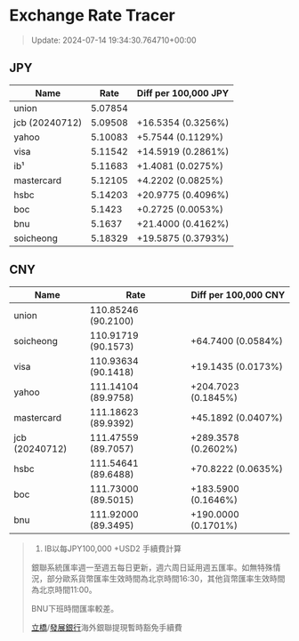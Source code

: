# Exchange Rate Tracer

> Update: 2024-07-14 19:34:30.764710+00:00

## JPY

| Name           |    Rate | Diff per 100,000 JPY   |
|----------------|---------|------------------------|
| union          | 5.07854 |                        |
| jcb (20240712) | 5.09508 | +16.5354 (0.3256%)     |
| yahoo          | 5.10083 | +5.7544 (0.1129%)      |
| visa           | 5.11542 | +14.5919 (0.2861%)     |
| ib¹            | 5.11683 | +1.4081 (0.0275%)      |
| mastercard     | 5.12105 | +4.2202 (0.0825%)      |
| hsbc           | 5.14203 | +20.9775 (0.4096%)     |
| boc            | 5.1423  | +0.2725 (0.0053%)      |
| bnu            | 5.1637  | +21.4000 (0.4162%)     |
| soicheong      | 5.18329 | +19.5875 (0.3793%)     |

## CNY

| Name           | Rate                | Diff per 100,000 CNY   |
|----------------|---------------------|------------------------|
| union          | 110.85246	(90.2100) |                        |
| soicheong      | 110.91719	(90.1573) | +64.7400 (0.0584%)     |
| visa           | 110.93634	(90.1418) | +19.1435 (0.0173%)     |
| yahoo          | 111.14104	(89.9758) | +204.7023 (0.1845%)    |
| mastercard     | 111.18623	(89.9392) | +45.1892 (0.0407%)     |
| jcb (20240712) | 111.47559	(89.7057) | +289.3578 (0.2602%)    |
| hsbc           | 111.54641	(89.6488) | +70.8222 (0.0635%)     |
| boc            | 111.73000	(89.5015) | +183.5900 (0.1646%)    |
| bnu            | 111.92000	(89.3495) | +190.0000 (0.1701%)    |


> 1. IB以每JPY100,000 +USD2 手續費計算
>
> 銀聯系統匯率週一至週五每日更新，週六周日延用週五匯率。如無特殊情況，部分歐系貨幣匯率生效時間為北京時間16:30，其他貨幣匯率生效時間為北京時間11:00。
>
> BNU下班時間匯率較差。
>
> [立橋](https://www.wlbank.com.mo/uploads/ueditor/file/20181211/1544536513900230.pdf)/[發展銀行](https://www.mdb.com.mo/Service_Charges_20230728.pdf)海外銀聯提現暫時豁免手續費

